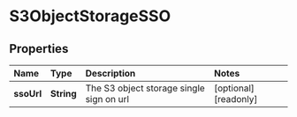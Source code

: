 # S3ObjectStorageSSO

## Properties

| Name | Type | Description | Notes |
| :--- | :--- | :--- | :--- |
| **ssoUrl** | **String** | The S3 object storage single sign on url | \[optional\] \[readonly\] |

